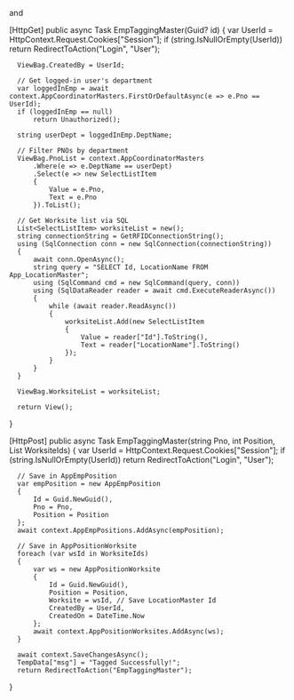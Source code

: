 
<div id="formContainer" style="display:none;">
   

    <form asp-action="EmpTaggingMaster" asp-controller="Master" method="post">
        @Html.AntiForgeryToken()

        <div class="row">
            <!-- PNO Dropdown -->
            <div class="col-md-4">
                <label for="Pno">PNO</label>
                <select class="form-control" name="Pno" required>
                    <option value="">-- Select PNO --</option>
                    @foreach (var pno in ViewBag.PnoList as List<SelectListItem>)
                    {
                        <option value="@pno.Value">@pno.Text</option>
                    }
                </select>
            </div>

            <!-- Position TextBox -->
            <div class="col-md-4">
                <label for="Position">Position</label>
                <input type="number" name="Position" class="form-control" required />
            </div>

            <!-- Worksite Checkboxes -->
            <div class="col-md-4">
                <label>Worksites</label>
                <div class="form-control" style="height:auto;">
                    @foreach (var ws in ViewBag.WorksiteList as List<SelectListItem>)
                    {
                        <div class="form-check">
                            <input type="checkbox" class="form-check-input" name="WorksiteIds" value="@ws.Value" />
                            <label class="form-check-label">@ws.Text</label>
                        </div>
                    }
                </div>
            </div>
        </div>

        <div class="mt-3 text-center">
            <button type="submit" class="btn btn-success">Submit</button>
            <button type="submit" class="btn btn-danger" onclick="setAction('Delete', event)">Delete</button>
        </div>
    </form>



</div>




<script src="https://cdnjs.cloudflare.com/ajax/libs/jquery/3.7.1/jquery.min.js"></script>


<script>
    function setAction(action, event) {
        if (action === 'Delete' && !confirm("Are you sure you want to delete this record?")) {
            event.preventDefault();
            return;
        }
        document.getElementById('actionType').value = action;
    }

    $(document).ready(function () {
        $('#showFormButton2').click(function () {
            $('#formContainer').show();
            $('#Pno, #DeptName').val('');
            $('#Id').val('');
        });

        $('.OpenFilledForm').click(function () {
            const id = $(this).data('id');
            $.ajax({
                url: '@Url.Action("CoordinatorMaster", "Master")',
                data: { id: id },
                success: function (data) {
                    $('#Id').val(data.id);
                    $('#Pno').val(data.pno);
                    $('#DeptName').val(data.dept);
                    $('#CreatedBy').val(data.createdby);
                    $('#CreatedOn').val(data.createdon);
                    $('#formContainer').show();
                },
                error: function () {
                    alert("Error loading data");
                }
            });
        });
    });
</script>

and 


  [HttpGet]
  public async Task<IActionResult> EmpTaggingMaster(Guid? id)
  {
      var UserId = HttpContext.Request.Cookies["Session"];
      if (string.IsNullOrEmpty(UserId))
          return RedirectToAction("Login", "User");

      ViewBag.CreatedBy = UserId;

      // Get logged-in user's department
      var loggedInEmp = await context.AppCoordinatorMasters.FirstOrDefaultAsync(e => e.Pno == UserId);
      if (loggedInEmp == null)
          return Unauthorized();

      string userDept = loggedInEmp.DeptName;

      // Filter PNOs by department
      ViewBag.PnoList = context.AppCoordinatorMasters
          .Where(e => e.DeptName == userDept)
          .Select(e => new SelectListItem
          {
              Value = e.Pno,
              Text = e.Pno
          }).ToList();

      // Get Worksite list via SQL
      List<SelectListItem> worksiteList = new();
      string connectionString = GetRFIDConnectionString();
      using (SqlConnection conn = new SqlConnection(connectionString))
      {
          await conn.OpenAsync();
          string query = "SELECT Id, LocationName FROM App_LocationMaster";
          using (SqlCommand cmd = new SqlCommand(query, conn))
          using (SqlDataReader reader = await cmd.ExecuteReaderAsync())
          {
              while (await reader.ReadAsync())
              {
                  worksiteList.Add(new SelectListItem
                  {
                      Value = reader["Id"].ToString(),
                      Text = reader["LocationName"].ToString()
                  });
              }
          }
      }

      ViewBag.WorksiteList = worksiteList;

      return View();
  }



  [HttpPost]
  public async Task<IActionResult> EmpTaggingMaster(string Pno, int Position, List<string> WorksiteIds)
  {
      var UserId = HttpContext.Request.Cookies["Session"];
      if (string.IsNullOrEmpty(UserId))
          return RedirectToAction("Login", "User");

      // Save in AppEmpPosition
      var empPosition = new AppEmpPosition
      {
          Id = Guid.NewGuid(),
          Pno = Pno,
          Position = Position
      };
      await context.AppEmpPositions.AddAsync(empPosition);

      // Save in AppPositionWorksite
      foreach (var wsId in WorksiteIds)
      {
          var ws = new AppPositionWorksite
          {
              Id = Guid.NewGuid(),
              Position = Position,
              Worksite = wsId, // Save LocationMaster Id
              CreatedBy = UserId,
              CreatedOn = DateTime.Now
          };
          await context.AppPositionWorksites.AddAsync(ws);
      }

      await context.SaveChangesAsync();
      TempData["msg"] = "Tagged Successfully!";
      return RedirectToAction("EmpTaggingMaster");
  }
